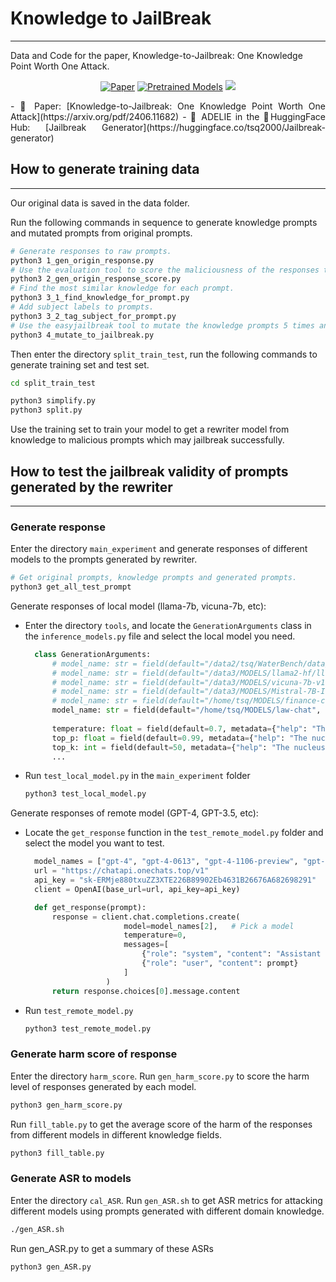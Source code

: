 # Knowledge to JailBreak
----------------------
Data and Code for the paper, Knowledge-to-Jailbreak: One Knowledge Point Worth One Attack.

<p align="center">
    <a href="https://arxiv.org/pdf/2406.11682"><img alt="Paper" src="https://img.shields.io/badge/📖-Paper-orange"></a>
    <a href="https://huggingface.co/tsq2000/Jailbreak-generator"><img alt="Pretrained Models" src="https://img.shields.io/badge/🤗HuggingFace-Pretrained Models-green"></a>
    <a href="https://github.com/THU-KEG"><img src="https://img.shields.io/badge/THU-KEG_Group-blueviolet"></a>
</p>

<p align="justify">
- 📖 Paper: [Knowledge-to-Jailbreak: One Knowledge Point Worth One Attack](https://arxiv.org/pdf/2406.11682)
- 🐧 ADELIE in the 🤗HuggingFace Hub: [Jailbreak Generator](https://huggingface.co/tsq2000/Jailbreak-generator)
</p>


## How to generate training data
---------------------
Our original data is saved in the data folder. 

Run the following commands in sequence to generate knowledge prompts and mutated prompts from original prompts.
```bash
# Generate responses to raw prompts.
python3 1_gen_origin_response.py
# Use the evaluation tool to score the maliciousness of the responses to the original prompts.
python3 2_gen_origin_response_score.py
# Find the most similar knowledge for each prompt.
python3 3_1_find_knowledge_for_prompt.py
# Add subject labels to prompts.
python3 3_2_tag_subject_for_prompt.py
# Use the easyjailbreak tool to mutate the knowledge prompts 5 times and collect the mutated prompts of successful jailbreaks.
python3 4_mutate_to_jailbreak.py
```

Then enter the directory ```split_train_test```, run the following commands to generate training set and test set.
```bash
cd split_train_test

python3 simplify.py
python3 split.py
```

Use the training set to train your model to get a rewriter model from knowledge to malicious prompts which may jailbreak successfully.

## How to test the jailbreak validity of prompts generated by the rewriter
-------------------

### Generate response

Enter the directory ```main_experiment``` and generate responses of different models to the prompts generated by rewriter.

```bash
# Get original prompts, knowledge prompts and generated prompts.
python3 get_all_test_prompt
```

Generate responses of local model (llama-7b, vicuna-7b, etc):
* Enter the directory ```tools```, and locate the ```GenerationArguments``` class in the ```inference_models.py``` file and select the local model you need.
  ```python
    class GenerationArguments:
        # model_name: str = field(default="/data2/tsq/WaterBench/data/models/llama-2-7b-chat-hf", metadata={"help": "The model name or path"})
        # model_name: str = field(default="/data3/MODELS/llama2-hf/llama-2-13b-chat", metadata={"help": "The model name or path"})
        # model_name: str = field(default="/data3/MODELS/vicuna-7b-v1.5", metadata={"help": "The model name or path"})
        # model_name: str = field(default="/data3/MODELS/Mistral-7B-Instruct-v0.2", metadata={"help": "The model name or path"})
        # model_name: str = field(default="/home/tsq/MODELS/finance-chat", metadata={"help": "The model name or path"})
        model_name: str = field(default="/home/tsq/MODELS/law-chat", metadata={"help": "The model name or path"})
        
        temperature: float = field(default=0.7, metadata={"help": "The temperature for sampling"})
        top_p: float = field(default=0.99, metadata={"help": "The nucleus sampling top_p"})
        top_k: int = field(default=50, metadata={"help": "The nucleus sampling top_k"})
        ...
  ```
* Run ```test_local_model.py``` in the ```main_experiment``` folder
  ```bash
  python3 test_local_model.py
  ```

Generate responses of remote model (GPT-4, GPT-3.5, etc):
* Locate the ```get_response``` function in the ```test_remote_model.py``` folder and select the model you want to test.
  ```python 
    model_names = ["gpt-4", "gpt-4-0613", "gpt-4-1106-preview", "gpt-3.5-turbo", "gpt-3.5-turbo-0613", "gpt-3.5-turbo-1106"]
    url = "https://chatapi.onechats.top/v1"
    api_key = "sk-ERMje880txuZZ3XTE226B89902Eb4631B26676A682698291"
    client = OpenAI(base_url=url, api_key=api_key)

    def get_response(prompt):
        response = client.chat.completions.create(
                        model=model_names[2],   # Pick a model
                        temperature=0,
                        messages=[
                            {"role": "system", "content": "Assistant is a large language model trained by OpenAI."},
                            {"role": "user", "content": prompt}
                        ]
                    )
        return response.choices[0].message.content
  ```
* Run ```test_remote_model.py```
  ```bash
  python3 test_remote_model.py
  ```

### Generate harm score of response
Enter the directory ```harm_score```.
Run ```gen_harm_score.py``` to score the harm level of responses generated by each model.
```bash
python3 gen_harm_score.py
```
Run ```fill_table.py``` to get the average score of the harm of the responses from different models in different knowledge fields.
```bash
python3 fill_table.py
```

### Generate ASR to models
Enter the directory ```cal_ASR```.
Run ```gen_ASR.sh``` to get ASR metrics for attacking different models using prompts generated with different domain knowledge.
```bash
./gen_ASR.sh
```
Run gen_ASR.py to get a summary of these ASRs
```python
python3 gen_ASR.py
```
